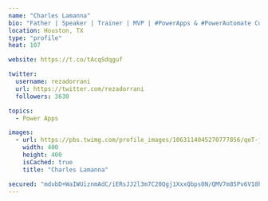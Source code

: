 ```yaml
---
name: "Charles Lamanna"
bio: "Father | Speaker | Trainer | MVP | #PowerApps & #PowerAutomate Community Super User | YouTuber Right-pointing triangle http://youtube.com/c/rezadorrani | Learn - Share - Clockwise rightwards and leftwards open circle arrows"
location: Houston, TX
type: "profile"
heat: 107

website: https://t.co/tAcqSdqguf

twitter:
  username: rezadorrani
  url: https://twitter.com/rezadorrani
  followers: 3630

topics:
  - Power Apps

images:
  - url: https://pbs.twimg.com/profile_images/1063114045270777856/qeT-jpWr_400x400.jpg
    width: 400
    height: 400
    isCached: true
    title: "Charles Lamanna"

secured: "mdvbD+WaIWUiznmAdC/iERsJJ2l3m7C20Qgj1XxxQbps0N/QMV7m85Pv6V18hhp0f6T65FPDb04romQpnD8g2czhueoUjXMH1XtQCmHXKUoc/CsGQoMo7KMvipkUQ4DEaiqJYfK45N1t5jeh6b3CAGf2wGZegGrJ7E3wBQavy2oMdp8NQ/CcyFjdN6riPjImV2mqAyyG2UtABxkiavK9zHR06GozyBh9evfiN8Fyuwk4qF7BVNi/lNcNqdh2jQgYjcY8aLg2DKHgyAhguEU/7S0sxR3aabaM/MIHt3nj450AUjuic8rNbGt/aTtWdZcIl0Dtc5TxEPogO1A792+n8fHFzk6Ai6qFMEAbnG8qvuPkjeOfWE5O01Q6pPndNm4nSJO9W69VogRjqxvX8y0eFOlxJe9yiZAXlKKlzfPcR1o=;aWwWg3YPbsf3pIypOqgv7w=="
---
```


